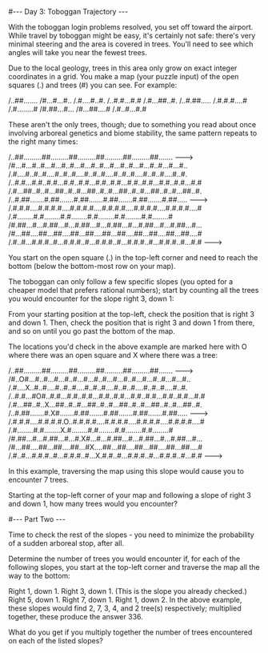 #--- Day 3: Toboggan Trajectory ---

With the toboggan login problems resolved, you set off toward the airport. While travel by toboggan might be easy, it's certainly not safe: there's very minimal steering and the area is covered in trees. You'll need to see which angles will take you near the fewest trees.

Due to the local geology, trees in this area only grow on exact integer coordinates in a grid. You make a map (your puzzle input) of the open squares (.) and trees (#) you can see. For example:

/..##.......
/#...#...#..
/.#....#..#.
/..#.#...#.#
/.#...##..#.
/..#.##.....
/.#.#.#....#
/.#........#
/#.##...#...
/#...##....#
/.#..#...#.#

These aren't the only trees, though; due to something you read about once involving arboreal genetics and biome stability, the same pattern repeats to the right many times:

/..##.........##.........##.........##.........##.........##.......  --->
/#...#...#..#...#...#..#...#...#..#...#...#..#...#...#..#...#...#..
/.#....#..#..#....#..#..#....#..#..#....#..#..#....#..#..#....#..#.
/..#.#...#.#..#.#...#.#..#.#...#.#..#.#...#.#..#.#...#.#..#.#...#.#
/.#...##..#..#...##..#..#...##..#..#...##..#..#...##..#..#...##..#.
/..#.##.......#.##.......#.##.......#.##.......#.##.......#.##.....  --->
/.#.#.#....#.#.#.#....#.#.#.#....#.#.#.#....#.#.#.#....#.#.#.#....#
/.#........#.#........#.#........#.#........#.#........#.#........#
/#.##...#...#.##...#...#.##...#...#.##...#...#.##...#...#.##...#...
/#...##....##...##....##...##....##...##....##...##....##...##....#
/.#..#...#.#.#..#...#.#.#..#...#.#.#..#...#.#.#..#...#.#.#..#...#.#  --->

You start on the open square (.) in the top-left corner and need to reach the bottom (below the bottom-most row on your map).

The toboggan can only follow a few specific slopes (you opted for a cheaper model that prefers rational numbers); start by counting all the trees you would encounter for the slope right 3, down 1:

From your starting position at the top-left, check the position that is right 3 and down 1. Then, check the position that is right 3 and down 1 from there, and so on until you go past the bottom of the map.

The locations you'd check in the above example are marked here with O where there was an open square and X where there was a tree:

/..##.........##.........##.........##.........##.........##.......  --->
/#..O#...#..#...#...#..#...#...#..#...#...#..#...#...#..#...#...#..
/.#....X..#..#....#..#..#....#..#..#....#..#..#....#..#..#....#..#.
/..#.#...#O#..#.#...#.#..#.#...#.#..#.#...#.#..#.#...#.#..#.#...#.#
/.#...##..#..X...##..#..#...##..#..#...##..#..#...##..#..#...##..#.
/..#.##.......#.X#.......#.##.......#.##.......#.##.......#.##.....  --->
/.#.#.#....#.#.#.#.O..#.#.#.#....#.#.#.#....#.#.#.#....#.#.#.#....#
/.#........#.#........X.#........#.#........#.#........#.#........#
/#.##...#...#.##...#...#.X#...#...#.##...#...#.##...#...#.##...#...
/#...##....##...##....##...#X....##...##....##...##....##...##....#
/.#..#...#.#.#..#...#.#.#..#...X.#.#..#...#.#.#..#...#.#.#..#...#.#  --->

In this example, traversing the map using this slope would cause you to encounter 7 trees.

Starting at the top-left corner of your map and following a slope of right 3 and down 1, how many trees would you encounter?

#--- Part Two ---

Time to check the rest of the slopes - you need to minimize the probability of a sudden arboreal stop, after all.

Determine the number of trees you would encounter if, for each of the following slopes, you start at the top-left corner and traverse the map all the way to the bottom:

Right 1, down 1.
Right 3, down 1. (This is the slope you already checked.)
Right 5, down 1.
Right 7, down 1.
Right 1, down 2.
In the above example, these slopes would find 2, 7, 3, 4, and 2 tree(s) respectively; multiplied together, these produce the answer 336.

What do you get if you multiply together the number of trees encountered on each of the listed slopes?